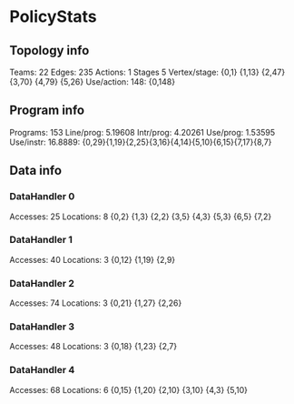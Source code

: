 # PolicyStats
## Topology info
Teams:		22
Edges:		235
Actions:	1
Stages		5
Vertex/stage:	{0,1} {1,13} {2,47} {3,70} {4,79} {5,26} 
Use/action:	148: {0,148} 

## Program info
Programs:	153
Line/prog:	5.19608
Intr/prog:	4.20261
Use/prog:	1.53595
Use/instr:	16.8889: {0,29}{1,19}{2,25}{3,16}{4,14}{5,10}{6,15}{7,17}{8,7}

## Data info

### DataHandler 0
Accesses:	25
Locations:	8
{0,2} {1,3} {2,2} {3,5} {4,3} {5,3} {6,5} {7,2} 

### DataHandler 1
Accesses:	40
Locations:	3
{0,12} {1,19} {2,9} 

### DataHandler 2
Accesses:	74
Locations:	3
{0,21} {1,27} {2,26} 

### DataHandler 3
Accesses:	48
Locations:	3
{0,18} {1,23} {2,7} 

### DataHandler 4
Accesses:	68
Locations:	6
{0,15} {1,20} {2,10} {3,10} {4,3} {5,10} 